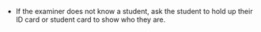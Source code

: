 
* If the examiner does not know a student, ask the student to hold up their ID card or student card to show who they are.